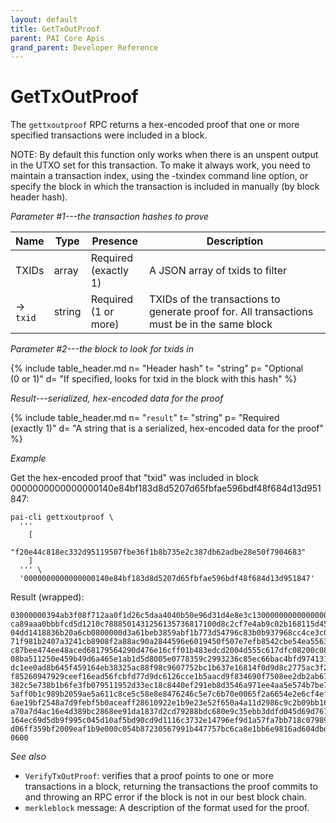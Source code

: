 ```yaml
---
layout: default
title: GetTxOutProof
parent: PAI Core Apis
grand_parent: Developer Reference
---
```


GetTxOutProof
========================

The `gettxoutproof` RPC returns a hex-encoded proof that one or more specified transactions were included in a block.

NOTE: By default this function only works when there is an unspent output in the UTXO set for this transaction. To make it always work, you need to maintain a transaction index, using the -txindex command line option, or specify the block in which the transaction is included in manually (by block header hash).

*Parameter #1---the transaction hashes to prove*

| Name | Type      | Presence            | Description
|------|-----------|---------------------|-------------
| TXIDs  | array | Required<br>(exactly 1) | A JSON array of txids to filter
| →<br>`txid` | string | Required<br>(1 or more) | TXIDs of the transactions to generate proof for.  All transactions must be in the same block


*Parameter #2---the block to look for txids in*

{% include table_header.md
  n= "Header hash"
  t= "string"
  p= "Optional<br>(0 or 1)"
  d= "If specified, looks for txid in the block with this hash"
%}

*Result---serialized, hex-encoded data for the proof*

{% include table_header.md
  n= "`result`"
  t= "string"
  p= "Required<br>(exactly 1)"
  d= "A string that is a serialized, hex-encoded data for the proof"
%}

*Example*

Get the hex-encoded proof that "txid" was included in block 0000000000000000140e84bf183d8d5207d65fbfae596bdf48f684d13d951847:

```
pai-cli gettxoutproof \
  '''
    [
      "f20e44c818ec332d95119507fbe36f1b8b735e2c387db62adbe28e50f7904683"
    ]
  ''' \
  '0000000000000000140e84bf183d8d5207d65fbfae596bdf48f684d13d951847'
```

Result (wrapped):

```
03000000394ab3f08f712aa0f1d26c5daa4040b50e96d31d4e8e3c130000000000000000\
ca89aaa0bbbfcd5d1210c7888501431256135736817100d8c2cf7e4ab9c02b168115d455\
04dd1418836b20a6cb0800000d3a61beb3859abf1b773d54796c83b0b937968cc4ce3c0f\
71f981b2407a3241cb8908f2a88ac90a2844596e6019450f507e7efb8542cbe54ea55634\
c87bee474ee48aced68179564290d476e16cff01b483edcd2004d555c617dfc08200c083\
08ba511250e459b49d6a465e1ab1d5d8005e0778359c2993236c85ec66bac4bfd974131a\
dc1ee0ad8b645f459164eb38325ac88f98c9607752bc1b637e16814f0d9d8c2775ac3f20\
f85260947929ceef16ead56fcbfd77d9dc6126cce1b5aacd9f834690f7508ee2db2ab67d\
382c5e738b1b6fe3fb079511952d33ec18c8440ef291eb8d3546a971ee4aa5e574b7be7f\
5aff0b1c989b2059ae5a611c8ce5c58e8e8476246c5e7c6b70e0065f2a6654e2e6cf4efb\
6ae19bf2548a7d9febf5b0aceaff28610922e1b9e23e52f650a4a11d2986c9c2b09bb168\
a70a7d4ac16e4d389bc2868ee91da1837d2cd79288bdc680e9c35ebb3ddfd045d69d767b\
164ec69d5db9f995c045d10af5bd90cd9d1116c3732e14796ef9d1a57fa7bb718c07989e\
d06ff359bf2009eaf1b9e000c054b87230567991b447757bc6ca8e1bb6e9816ad604dbd6\
0600
```

*See also*

* `VerifyTxOutProof`: verifies that a proof points to one or more transactions in a block, returning the transactions the proof commits to and throwing an RPC error if the block is not in our best block chain.
* `merkleblock` message: A description of the format used for the proof.
